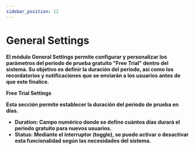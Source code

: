 ```yaml
---
sidebar_position: 12
---
```


# General Settings

**El módulo General Settings permite configurar y personalizar los parámetros del periodo de prueba gratuito "Free Trial" dentro del sistema. Su objetivo es definir la duración del periodo, así como los recordatorios y notificaciones que se enviarán a los usuarios antes de que este finalice.**

**Free Trial Settings**

**Esta sección permite establecer la duración del periodo de prueba en días.**

- **Duration: Campo numérico donde se define cuántos días durará el periodo gratuito para nuevos usuarios.**
- **Status: Mediante el interruptor (toggle), se puede activar o desactivar esta funcionalidad según las necesidades del sistema.**

